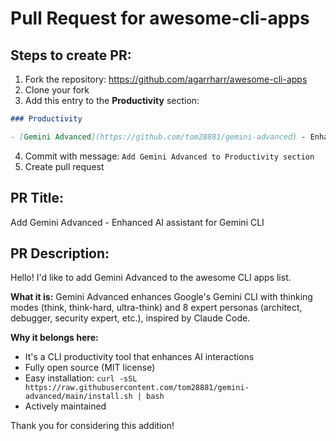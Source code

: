 # Pull Request for awesome-cli-apps

## Steps to create PR:

1. Fork the repository: https://github.com/agarrharr/awesome-cli-apps
2. Clone your fork
3. Add this entry to the **Productivity** section:

```markdown
### Productivity

- [Gemini Advanced](https://github.com/tom28881/gemini-advanced) - Enhanced AI assistant for Google Gemini CLI with thinking modes and personas
```

4. Commit with message: `Add Gemini Advanced to Productivity section`
5. Create pull request

## PR Title:
Add Gemini Advanced - Enhanced AI assistant for Gemini CLI

## PR Description:
Hello! I'd like to add Gemini Advanced to the awesome CLI apps list.

**What it is:** 
Gemini Advanced enhances Google's Gemini CLI with thinking modes (think, think-hard, ultra-think) and 8 expert personas (architect, debugger, security expert, etc.), inspired by Claude Code.

**Why it belongs here:**
- It's a CLI productivity tool that enhances AI interactions
- Fully open source (MIT license)
- Easy installation: `curl -sSL https://raw.githubusercontent.com/tom28881/gemini-advanced/main/install.sh | bash`
- Actively maintained

Thank you for considering this addition!